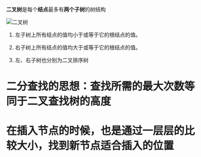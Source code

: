 **二叉树**是每个**结点**最多有**两个子树**的树结构

![二叉树](https://gss2.bdstatic.com/-fo3dSag_xI4khGkpoWK1HF6hhy/baike/c0%3Dbaike80%2C5%2C5%2C80%2C26/sign=fc0ad608e6c4b7452099bf44ae957572/9213b07eca806538fa88f4329adda144ad3482b5.jpg "二叉树")


1. 左子树上所有结点的值均小于或等于它的根结点的值。

2. 右子树上所有结点的值均大于或等于它的根结点的值。

3. 左、右子树也分别为二叉排序树

# 二分查找的思想：查找所需的最大次数等同于二叉查找树的高度

# 在插入节点的时候，也是通过一层层的比较大小，找到新节点适合插入的位置